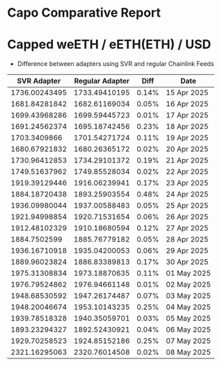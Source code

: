 # Capo Comparative Report

# Capped weETH / eETH(ETH) / USD

- Difference between adapters using SVR and regular Chainlink Feeds

| SVR Adapter   | Regular Adapter | Diff  | Date        |
| ------------- | --------------- | ----- | ----------- |
| 1736.00243495 | 1733.49410195   | 0.14% | 15 Apr 2025 |
| 1681.84281842 | 1682.61169034   | 0.05% | 16 Apr 2025 |
| 1699.43968286 | 1699.59445723   | 0.01% | 17 Apr 2025 |
| 1691.24562374 | 1695.18742456   | 0.23% | 18 Apr 2025 |
| 1703.3409866  | 1701.54271724   | 0.11% | 19 Apr 2025 |
| 1680.67921832 | 1680.26365172   | 0.02% | 20 Apr 2025 |
| 1730.96412853 | 1734.29101372   | 0.19% | 21 Apr 2025 |
| 1749.51637962 | 1749.85528034   | 0.02% | 22 Apr 2025 |
| 1919.39129446 | 1916.06239941   | 0.17% | 23 Apr 2025 |
| 1884.18720438 | 1893.25903554   | 0.48% | 24 Apr 2025 |
| 1936.09980044 | 1937.00588483   | 0.05% | 25 Apr 2025 |
| 1921.94998854 | 1920.71531654   | 0.06% | 26 Apr 2025 |
| 1912.48102329 | 1910.18680594   | 0.12% | 27 Apr 2025 |
| 1884.7502599  | 1885.76779182   | 0.05% | 28 Apr 2025 |
| 1936.16710918 | 1935.04200053   | 0.06% | 29 Apr 2025 |
| 1889.96023824 | 1886.83389813   | 0.17% | 30 Apr 2025 |
| 1975.31308834 | 1973.18870635   | 0.11% | 01 May 2025 |
| 1976.79524862 | 1976.94661148   | 0.01% | 02 May 2025 |
| 1948.68530592 | 1947.26174487   | 0.07% | 03 May 2025 |
| 1948.20046674 | 1953.10143235   | 0.25% | 04 May 2025 |
| 1939.78518328 | 1940.35059701   | 0.03% | 05 May 2025 |
| 1893.23294327 | 1892.52430921   | 0.04% | 06 May 2025 |
| 1929.70258523 | 1924.85152186   | 0.25% | 07 May 2025 |
| 2321.16295063 | 2320.76014508   | 0.02% | 08 May 2025 |
